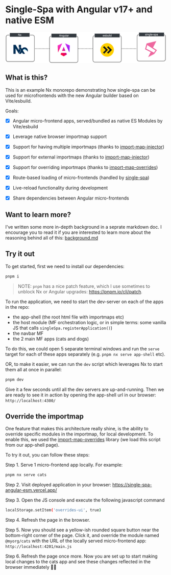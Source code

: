 # Single-Spa with Angular v17+ and native ESM

![Nx - Angular - esbuild - Single-Spa](doc/logos.png)


## What is this?

This is an example Nx monorepo demonstrating how single-spa can be used for microfrontends with the new Angular builder based on Vite/esbuild.

Goals:
- [x] Angular micro-frontend apps, served/bundled as native ES Modules by Vite/esbuild
- [x] Leverage native browser importmap support
- [x] Support for having multiple importmaps (thanks to [import-map-injector](https://github.com/single-spa/import-map-injector))
- [x] Support for external importmaps (thanks to [import-map-injector](https://github.com/single-spa/import-map-injector))
- [x] Support for overriding importmaps (thanks to [import-map-overrides](https://github.com/single-spa/import-map-overrides))
- [x] Route-based loading of micro-frontends (handled by [single-spa](https://single-spa.js.org))
- [x] Live-reload functionality during development
- [x] Share dependencies between Angular micro-frontends


## Want to learn more?

I've written some more in-depth background in a seprate markdown doc. I encourage you to read it if you are interested to learn more about the reasoning behind all of this: [background.md](./doc/background.md)


## Try it out

To get started, first we need to install our dependencies:

``` bash
pnpm i
```

> NOTE: `pnpm` has a nice patch feature, which I use sometimes to unblock Nx or Angular upgrades: https://pnpm.io/cli/patch.

To run the application, we need to start the dev-server on each of the apps in the repo:
 - the app-shell (the root html file with importmaps etc)
 - the host module (MF orchestration logic, or in simple terms: some vanilla JS that calls `singleSpa.registerApplication()`)
 - the navbar MF
 - the 2 main MF apps (cats and dogs)

To do this, we could open 5 separate terminal windows and run the `serve` target for each of these apps separately (e.g. `pnpm nx serve app-shell` etc).

OR, to make it easier, we can run the `dev` script which leverages Nx to start them all at once in parallel:

``` bash
pnpm dev
```

Give it a few seconds until all the dev servers are up-and-running. Then we are ready to see it in action by opening the app-shell url in our browser: `http://localhost:4300/`


## Override the importmap

One feature that makes this architecture really shine, is the ability to override specific modules in the importmap, for local development. To enable this, we used the [import-map-overrides](https://github.com/single-spa/import-map-overrides) library (we load this script from our app-shell page).

To try it out, you can follow these steps:

Step 1. Serve 1 micro-frontend app locally. For example:
``` bash
pnpm nx serve cats
```

Step 2. Visit deployed application in your browser: https://single-spa-angular-esm.vercel.app/


Step 3. Open the JS console and execute the following javascript command
``` bash
localStorage.setItem('overrides-ui', true)
```

Step 4. Refresh the page in the browser.


Step 5. Now you should see a yellow-ish rounded square button near the bottom-right corner of the page. Click it, and override the module named `@myorg/cats` with the URL of the locally served micro-frontend app: `http://localhost:4201/main.js`


Step 6. Refresh the page once more. Now you are set up to start making local changes to the cats app and see these changes reflected in the browser immediately 🎉🚀